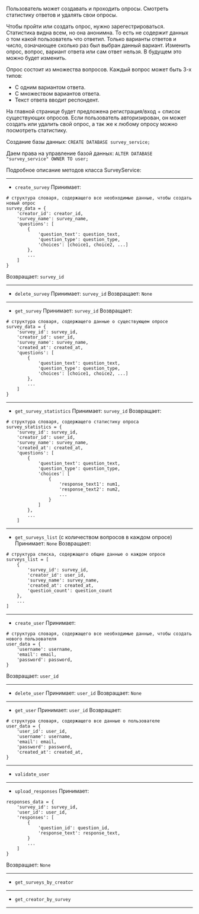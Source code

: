 Пользователь может создавать и проходить опросы.
Смотреть статистику ответов и удалять свои опросы.

Чтобы пройти или создать опрос, нужно зарегестрироваться.
Статистика видна всем, но она анонимна. То есть не содержит данных о том какой пользователь что ответил. Только варианты ответов и число, означающее сколько раз был выбран данный вариант.
Изменить опрос, вопрос, вариант ответа или сам ответ нельзя.
В будущем это можно будет изменить.

Опрос состоит из множества вопросов. Каждый вопрос может быть 3-х типов: 
- С одним вариантом ответа.
- С множеством вариантов ответа.
- Текст ответа вводит респондент.

На главной странице будет предложена регистрация/вход + список существующих опросов.
Если пользователь авторизирован, он может создать или удалить свой опрос, а так же к любому опросу можно посмотреть статистику.


Создание базы данных:
`CREATE DATABASE survey_service;`

Даем права на управление базой данных:
`ALTER DATABASE "survey_service" OWNER TO user;`





Подробное описание методов класса SurveyService:

-----------------
- `create_survey`
Принимает:
```
# структура словаря, содержащего все необходимые данные, чтобы создать новый опрос
survey_data = {
    'creator_id': creator_id,
    'survey_name': survey_name,
    'questions': [
        {
            'question_text': question_text,
            'question_type': question_type,
            'choices': [choice1, choice2, ...]
        },
        ...
    ]
}
```
Возвращает: `survey_id`

-----------------
- `delete_survey`
Принимает: `survey_id`
Возвращает: `None` 

-----------------
- `get_survey`
Принимает: `survey_id`
Возвращает:
```
# структура словаря, содержащего данные о существующем опросе
survey_data = {
    'survey_id': survey_id,
    'creator_id': user_id,
    'survey_name': survey_name,
    'created_at': created_at,
    'questions': [
        {
            'question_text': question_text,
            'question_type': question_type,
            'choices': [choice1, choice2, ...]
        },
        ...
    ]
}
```

-----------------
- `get_survey_statistics`
Принимает: `survey_id`
Возвращает:
```
# структура словаря, содержащего статистику опроса
survey_statistics = {
    'survey_id': survey_id,
    'creator_id': user_id,
    'survey_name': survey_name,
    'created_at': created_at,
    'questions': [
        {
            'question_text': question_text,
            'question_type': question_type,
            'choices': [
                {
                    'response_text1': num1,
                    'response_text2': num2,
                    ...
                }
            ]
        },
        ...
    ]
```

-----------------
- `get_surveys_list` (с количеством вопросов в каждом опросе)
Принимает: `None`
Возвращает:
```
# структура списка, содержащего общие данные о каждом опросе
surveys_list = [
    {
        'survey_id': survey_id,
        'creator_id': user_id,
        'survey_name': survey_name,
        'created_at': created_at,
        'question_count': question_count
    },
    ...
]
```

-----------------
- `create_user`
Принимает:
```
# структура словаря, содержащего все необходимые данные, чтобы создать нового пользователя
user_data = {
    'username': username,
    'email': email,
    'password': password,
}
```
Возвращает: `user_id`

-----------------
- `delete_user`
Принимает: `user_id`
Возвращает: `None` 

-----------------
- `get_user`
Принимает: `user_id`
Возвращает:
```
# структура словаря, содержащего все данные о пользователе
user_data = {
    'user_id': user_id,
    'username': username,
    'email': email,
    'password': password,
    'created_at': created_at,
}
```

-----------------
- `validate_user`

-----------------
- `upload_responses`
Принимает: 
```
responses_data = {
    'survey_id': survey_id,
    'user_id': user_id,
    'responses': [
        {
            'question_id': question_id,
            'response_text': response_text,
        }
        ...
    ]
}
```
Возвращает: `None` 

-----------------
- `get_surveys_by_creator`

-----------------
- `get_creator_by_survey`

-----------------




